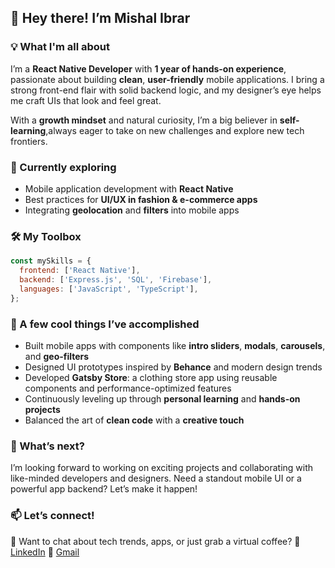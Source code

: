 ## 👋 Hey there! I’m Mishal Ibrar

### 💡 What I'm all about

I’m a **React Native Developer** with **1 year of hands-on experience**, passionate about building **clean**, **user-friendly** mobile applications. I bring a strong front-end flair with solid backend logic, and my designer’s eye helps me craft UIs that look and feel great.

With a **growth mindset** and natural curiosity, I’m a big believer in **self-learning**,always eager to take on new challenges and explore new tech frontiers.

### 🌱 Currently exploring

* Mobile application development with **React Native**
* Best practices for **UI/UX in fashion & e-commerce apps**
* Integrating **geolocation** and **filters** into mobile apps

### 🛠️ My Toolbox

```javascript
const mySkills = {
  frontend: ['React Native'],
  backend: ['Express.js', 'SQL', 'Firebase'],
  languages: ['JavaScript', 'TypeScript'],
};
```

### 💼 A few cool things I’ve accomplished

* Built mobile apps with components like **intro sliders**, **modals**, **carousels**, and **geo-filters**
* Designed UI prototypes inspired by **Behance** and modern design trends
* Developed **Gatsby Store**: a clothing store app using reusable components and performance-optimized features
* Continuously leveling up through **personal learning** and **hands-on projects**
* Balanced the art of **clean code** with a **creative touch**

### 🚀 What’s next?

I’m looking forward to working on exciting projects and collaborating with like-minded developers and designers.
Need a standout mobile UI or a powerful app backend? Let’s make it happen!


### 📫 Let’s connect!

💬 Want to chat about tech trends, apps, or just grab a virtual coffee?
📎 [LinkedIn](https://linkedin.com/in/your-link)
📧 [Gmail](mailto:mishalibrar12@gmail.com)


